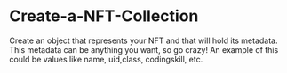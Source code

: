 # Create-a-NFT-Collection
Create an object that represents your NFT and that will hold its metadata. This metadata can be anything you want, so go crazy! An example of this could be values like name, uid,class, codingskill, etc.
